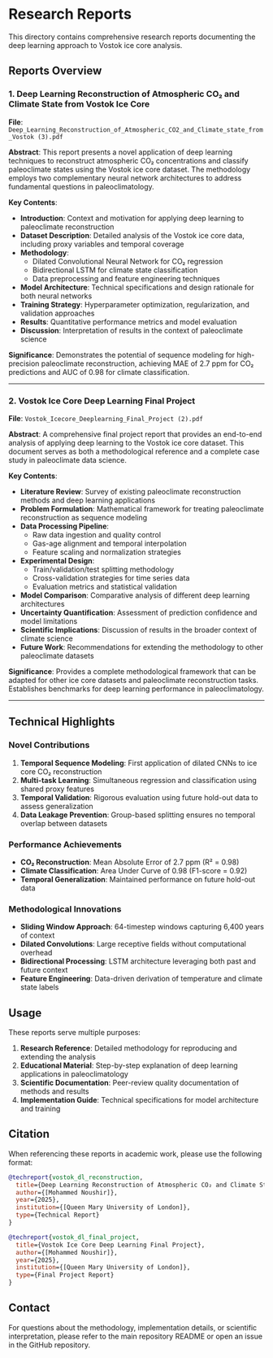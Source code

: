 # Research Reports

This directory contains comprehensive research reports documenting the deep learning approach to Vostok ice core analysis.

## Reports Overview

### 1. Deep Learning Reconstruction of Atmospheric CO₂ and Climate State from Vostok Ice Core
**File**: `Deep_Learning_Reconstruction_of_Atmospheric_CO2_and_Climate_state_from_Vostok (3).pdf`

**Abstract**: This report presents a novel application of deep learning techniques to reconstruct atmospheric CO₂ concentrations and classify paleoclimate states using the Vostok ice core dataset. The methodology employs two complementary neural network architectures to address fundamental questions in paleoclimatology.

**Key Contents**:
- **Introduction**: Context and motivation for applying deep learning to paleoclimate reconstruction
- **Dataset Description**: Detailed analysis of the Vostok ice core data, including proxy variables and temporal coverage
- **Methodology**: 
  - Dilated Convolutional Neural Network for CO₂ regression
  - Bidirectional LSTM for climate state classification
  - Data preprocessing and feature engineering techniques
- **Model Architecture**: Technical specifications and design rationale for both neural networks
- **Training Strategy**: Hyperparameter optimization, regularization, and validation approaches
- **Results**: Quantitative performance metrics and model evaluation
- **Discussion**: Interpretation of results in the context of paleoclimate science

**Significance**: Demonstrates the potential of sequence modeling for high-precision paleoclimate reconstruction, achieving MAE of 2.7 ppm for CO₂ predictions and AUC of 0.98 for climate classification.

---

### 2. Vostok Ice Core Deep Learning Final Project
**File**: `Vostok_Icecore_Deeplearning_Final_Project (2).pdf`

**Abstract**: A comprehensive final project report that provides an end-to-end analysis of applying deep learning to the Vostok ice core dataset. This document serves as both a methodological reference and a complete case study in paleoclimate data science.

**Key Contents**:
- **Literature Review**: Survey of existing paleoclimate reconstruction methods and deep learning applications
- **Problem Formulation**: Mathematical framework for treating paleoclimate reconstruction as sequence modeling
- **Data Processing Pipeline**: 
  - Raw data ingestion and quality control
  - Gas-age alignment and temporal interpolation
  - Feature scaling and normalization strategies
- **Experimental Design**: 
  - Train/validation/test splitting methodology
  - Cross-validation strategies for time series data
  - Evaluation metrics and statistical validation
- **Model Comparison**: Comparative analysis of different deep learning architectures
- **Uncertainty Quantification**: Assessment of prediction confidence and model limitations
- **Scientific Implications**: Discussion of results in the broader context of climate science
- **Future Work**: Recommendations for extending the methodology to other paleoclimate datasets

**Significance**: Provides a complete methodological framework that can be adapted for other ice core datasets and paleoclimate reconstruction tasks. Establishes benchmarks for deep learning performance in paleoclimatology.

---

## Technical Highlights

### Novel Contributions
1. **Temporal Sequence Modeling**: First application of dilated CNNs to ice core CO₂ reconstruction
2. **Multi-task Learning**: Simultaneous regression and classification using shared proxy features
3. **Temporal Validation**: Rigorous evaluation using future hold-out data to assess generalization
4. **Data Leakage Prevention**: Group-based splitting ensures no temporal overlap between datasets

### Performance Achievements
- **CO₂ Reconstruction**: Mean Absolute Error of 2.7 ppm (R² = 0.98)
- **Climate Classification**: Area Under Curve of 0.98 (F1-score = 0.92)
- **Temporal Generalization**: Maintained performance on future hold-out data

### Methodological Innovations
- **Sliding Window Approach**: 64-timestep windows capturing 6,400 years of context
- **Dilated Convolutions**: Large receptive fields without computational overhead
- **Bidirectional Processing**: LSTM architecture leveraging both past and future context
- **Feature Engineering**: Data-driven derivation of temperature and climate state labels

## Usage

These reports serve multiple purposes:

1. **Research Reference**: Detailed methodology for reproducing and extending the analysis
2. **Educational Material**: Step-by-step explanation of deep learning applications in paleoclimatology
3. **Scientific Documentation**: Peer-review quality documentation of methods and results
4. **Implementation Guide**: Technical specifications for model architecture and training

## Citation

When referencing these reports in academic work, please use the following format:

```bibtex
@techreport{vostok_dl_reconstruction,
  title={Deep Learning Reconstruction of Atmospheric CO₂ and Climate State from Vostok Ice Core},
  author={[Mohammed Noushir]},
  year={2025},
  institution={[Queen Mary University of London]},
  type={Technical Report}
}

@techreport{vostok_dl_final_project,
  title={Vostok Ice Core Deep Learning Final Project},
  author={[Mohammed Noushir]},
  year={2025},
  institution={[Queen Mary University of London]},
  type={Final Project Report}
}
```

## Contact

For questions about the methodology, implementation details, or scientific interpretation, please refer to the main repository README or open an issue in the GitHub repository.
